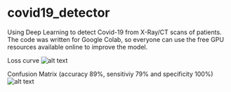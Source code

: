 # covid19_detector
Using Deep Learning to detect Covid-19 from X-Ray/CT scans of patients. The code was written for Google Colab, so everyone can use the free GPU resources available online to improve the model.

Loss curve 
![alt text](https://raw.githubusercontent.com/rekalantar/covid19_detector/master/loss_curve.png)

Confusion Matrix (accuracy 89%, sensitiviy 79% and specificity 100%)
![alt text](https://raw.githubusercontent.com/rekalantar/covid19_detector/master/confusion_matrix.png)
